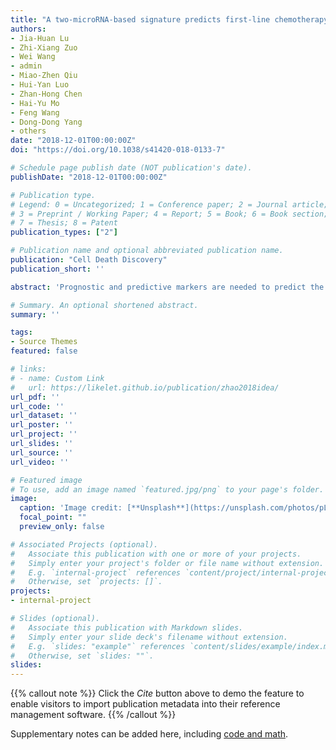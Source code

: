 ```yaml
---
title: "A two-microRNA-based signature predicts first-line chemotherapy outcomes in advanced colorectal cancer patients"
authors:
- Jia-Huan Lu
- Zhi-Xiang Zuo
- Wei Wang
- admin
- Miao-Zhen Qiu
- Hui-Yan Luo
- Zhan-Hong Chen
- Hai-Yu Mo
- Feng Wang
- Dong-Dong Yang
- others
date: "2018-12-01T00:00:00Z"
doi: "https://doi.org/10.1038/s41420-018-0133-7"

# Schedule page publish date (NOT publication's date).
publishDate: "2018-12-01T00:00:00Z"

# Publication type.
# Legend: 0 = Uncategorized; 1 = Conference paper; 2 = Journal article;
# 3 = Preprint / Working Paper; 4 = Report; 5 = Book; 6 = Book section;
# 7 = Thesis; 8 = Patent
publication_types: ["2"]

# Publication name and optional abbreviated publication name.
publication: "Cell Death Discovery"
publication_short: ''

abstract: 'Prognostic and predictive markers are needed to predict the clinical outcomes of patients with advanced colorectal cancer (CRC) who receive standard first-line treatments. We performed a prospective cohort study in advanced CRC patients to identify a miRNA signature that could predict the benefit of receiving first-line chemotherapy for these patients. Twenty-one paired tumours and adjacent normal tissues were collected from advanced CRC patients and analysed by miRNA microarrays. Between tumour and normal tissues, 33 miRNAs were differentially expressed and was confirmed by qRT-PCR from another group of 67 patients from a prospective cohort study. A two-miRNA-based signature was obtained using the LASSO Cox regression model based on the association between the expression of each miRNA and the PFS of individual patients. Internal and external validation cohorts, including 40 and 44 patients with advanced CRC, respectively, were performed to prove the prognostic and predictive value of this signature. A signature was built based on two miRNAs, miR-125b-2-3p and miR-933. CRC patients were classified into low- and high-risk groups for disease progression based on this tool. The patients with low risk scores generally had better PFS than those with high risk scores. In the training set, the median PFS in the low- and high-risk groups were 12.00 and 7.40 months, respectively. In the internal validation set, the median PFS in the low- and high-risk groups were 9.90 and 5.10 months, respectively. In the external validation set, the median PFS in the low- and high-risk groups were 9.90 and 6.40 months, respectively. Furthermore, we detected miR-125b-2-3p associated with CRC cell sensitivity to first-line chemotherapy. Our two-miRNA-based signature was a reliable prognostic and predictive tool for tumour progression in patients with advanced CRC, and might be able to predict the benefit of receiving standard first-line chemotherapy in CRC.'

# Summary. An optional shortened abstract.
summary: ''

tags:
- Source Themes
featured: false

# links:
# - name: Custom Link
#   url: https://likelet.github.io/publication/zhao2018idea/
url_pdf: ''
url_code: ''
url_dataset: ''
url_poster: ''
url_project: ''
url_slides: ''
url_source: ''
url_video: ''

# Featured image
# To use, add an image named `featured.jpg/png` to your page's folder. 
image:
  caption: 'Image credit: [**Unsplash**](https://unsplash.com/photos/pLCdAaMFLTE)'
  focal_point: ""
  preview_only: false

# Associated Projects (optional).
#   Associate this publication with one or more of your projects.
#   Simply enter your project's folder or file name without extension.
#   E.g. `internal-project` references `content/project/internal-project/index.md`.
#   Otherwise, set `projects: []`.
projects:
- internal-project

# Slides (optional).
#   Associate this publication with Markdown slides.
#   Simply enter your slide deck's filename without extension.
#   E.g. `slides: "example"` references `content/slides/example/index.md`.
#   Otherwise, set `slides: ""`.
slides:
---
```


{{% callout note %}}
Click the *Cite* button above to demo the feature to enable visitors to import publication metadata into their reference management software.
{{% /callout %}}

Supplementary notes can be added here, including [code and math](https://sourcethemes.com/academic/docs/writing-markdown-latex/).
